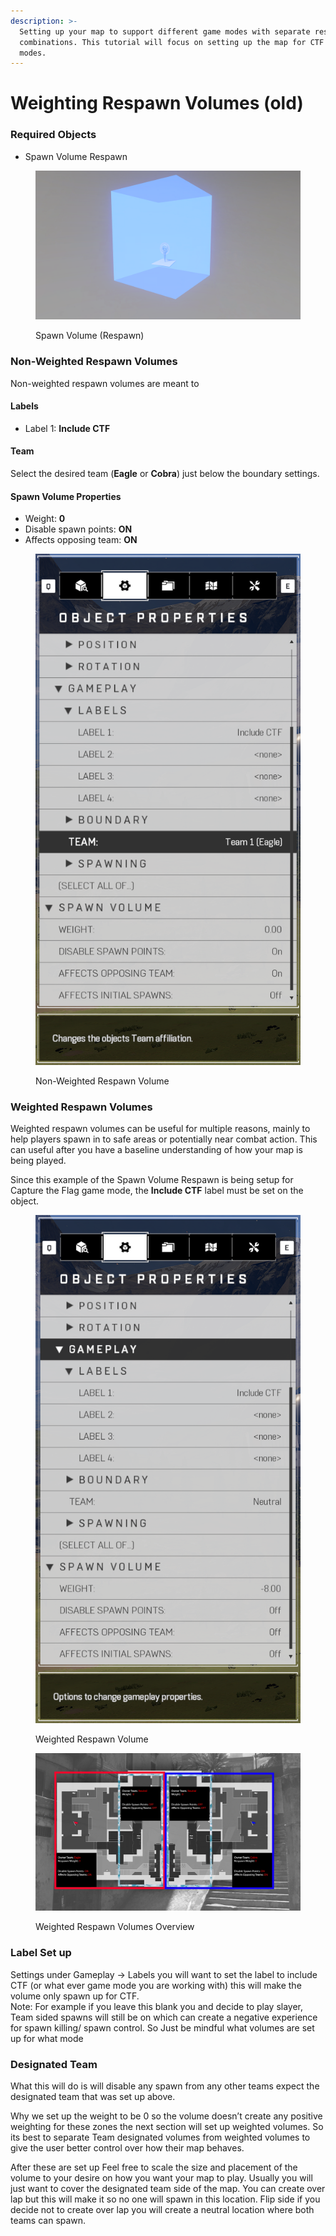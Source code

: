 ```yaml
---
description: >-
  Setting up your map to support different game modes with separate respawn
  combinations. This tutorial will focus on setting up the map for CTF game
  modes.
---
```


# Weighting Respawn Volumes (old)

### Required Objects

* Spawn Volume Respawn

<figure><img src="../../../../.gitbook/assets/spawn-volume.png" alt=""><figcaption><p>Spawn Volume (Respawn)</p></figcaption></figure>

### Non-Weighted Respawn Volumes

Non-weighted respawn volumes are meant to

#### Labels

* Label 1: **Include CTF**

#### Team

Select the desired team (**Eagle** or **Cobra**) just below the boundary settings.

#### Spawn Volume Properties

* Weight: **0**
* Disable spawn points: **ON**
* Affects opposing team: **ON**

<figure><img src="../../../../.gitbook/assets/ctf-3.png" alt=""><figcaption><p>Non-Weighted Respawn Volume</p></figcaption></figure>

### Weighted Respawn Volumes

Weighted respawn volumes can be useful for multiple reasons, mainly to help players spawn in to safe areas or potentially near combat action. This can useful after you have a baseline understanding of how your map is being played.

Since this example of the Spawn Volume Respawn is being setup for Capture the Flag game mode, the **Include CTF** label must be set on the object.

<figure><img src="../../../../.gitbook/assets/ctf-2.png" alt=""><figcaption><p>Weighted Respawn Volume</p></figcaption></figure>

<figure><img src="../../../../.gitbook/assets/spawn-volumes-1.png" alt=""><figcaption><p>Weighted Respawn Volumes Overview</p></figcaption></figure>

### Label Set up

Settings under Gameplay -> Labels you will want to set the label to include CTF (or what ever game mode you are working with) this will make the volume only spawn up for CTF.\
Note: For example if you leave this blank you and decide to play slayer, Team sided spawns will still be on which can create a negative experience for spawn killing/ spawn control. So Just be mindful what volumes are set up for what mode

### Designated Team

What this will do is will disable any spawn from any other teams expect the designated team that was set up above.

Why we set up the weight to be 0 so the volume doesn’t create any positive weighting for these zones the next section will set up weighted volumes. So its best to separate Team designated volumes from weighted volumes to give the user better control over how their map behaves.

After these are set up Feel free to scale the size and placement of the volume to your desire on how you want your map to play. Usually you will just want to cover the designated team side of the map. You can create over lap but this will make it so no one will spawn in this location. Flip side if you decide not to create over lap you will create a neutral location where both teams can spawn.
